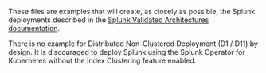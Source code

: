 These files are examples that will create, as closely as possible, the Splunk deployments described in the [Splunk Validated Architectures documentation](https://www.splunk.com/pdfs/technical-briefs/splunk-validated-architectures.pdf
).

There is no example for Distributed Non-Clustered Deployment (D1 / D11) by design. It is discouraged to deploy Splunk using the Splunk Operator for Kubernetes without the Index Clustering feature enabled.